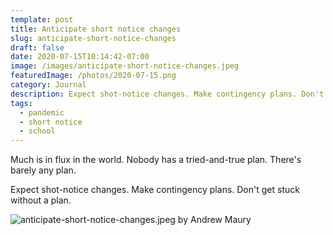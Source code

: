 ```yaml
---
template: post
title: Anticipate short notice changes
slug: anticipate-short-notice-changes
draft: false
date: 2020-07-15T10:14:42-07:00
image: /images/anticipate-short-notice-changes.jpeg
featuredImage: /photos/2020-07-15.png
category: Journal
description: Expect shot-notice changes. Make contingency plans. Don't get stuck without a plan. 
tags:
  - pandemic
  - short notice
  - school
---
```

Much is in flux in the world. Nobody has a tried-and-true plan. There's barely any plan.

Expect shot-notice changes. Make contingency plans. Don't get stuck without a plan.

![anticipate-short-notice-changes.jpeg by Andrew Maury](/images/anticipate-short-notice-changes.jpeg)
